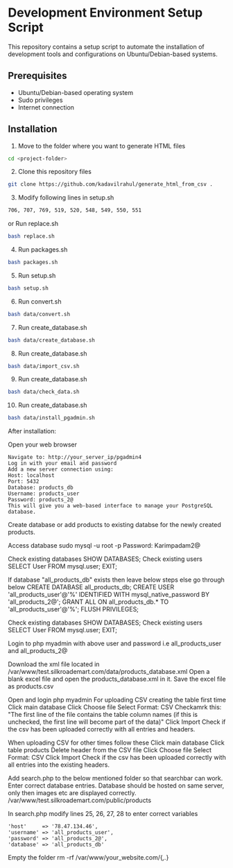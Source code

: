 # Development Environment Setup Script

This repository contains a setup script to automate the installation of development tools and configurations on Ubuntu/Debian-based systems.

## Prerequisites

- Ubuntu/Debian-based operating system
- Sudo privileges
- Internet connection

## Installation

1. Move to the folder where you want to generate HTML files

```bash
cd <project-folder>
```
2. Clone this repository files

```bash
git clone https://github.com/kadavilrahul/generate_html_from_csv .
```
3. Modify following lines in setup.sh
```bash 
706, 707, 769, 519, 520, 548, 549, 550, 551
```
or
Run replace.sh
```bash 
bash replace.sh
```

4. Run packages.sh

```bash 
bash packages.sh
```
5. Run setup.sh

```bash
bash setup.sh
```
6. Run convert.sh

```bash
bash data/convert.sh
```

7. Run create_database.sh

```bash
bash data/create_database.sh
```

8. Run create_database.sh

```bash
bash data/import_csv.sh
```

9. Run create_database.sh

```bash
bash data/check_data.sh
```

10. Run create_database.sh

```bash
bash data/install_pgadmin.sh
```
After installation:

Open your web browser
```
Navigate to: http://your_server_ip/pgadmin4
Log in with your email and password
Add a new server connection using:
Host: localhost
Port: 5432
Database: products_db
Username: products_user
Password: products_2@
This will give you a web-based interface to manage your PostgreSQL database.
```



























Create database or add products to existing databse for the newly created products.

Access database
sudo mysql -u root -p
Password: Karimpadam2@

Check existing databases
SHOW DATABASES;
Check existing users
SELECT User FROM mysql.user;
EXIT;

If database "all_products_db" exists then leave below steps else go through below
CREATE DATABASE all_products_db;
CREATE USER 'all_products_user'@'%' IDENTIFIED WITH mysql_native_password BY 'all_products_2@';
GRANT ALL ON all_products_db.* TO 'all_products_user'@'%';
FLUSH PRIVILEGES;

Check existing databases
SHOW DATABASES;
Check existing users
SELECT User FROM mysql.user;
EXIT;

Login to php myadmin with above user and password i.e all_products_user and all_products_2@

Download the xml file located in /var/www/test.silkroademart.com/data/products_database.xml
Open a blank excel file and open the products_database.xml in it.
Save the excel file as products.csv

Open and login php myadmin
For uploading CSV creating the table first time
Click main database
Click Choose file
Select Format: CSV
Checkamrk this:
"The first line of the file contains the table column names (if this is unchecked, the first line will become part of the data)"
Click Import
Check if the csv has been uploaded correctly with all entries and headers.

When uploading CSV for other times follow these
Click main database
Click table products
Delete header from the CSV file
Click Choose file
Select Format: CSV
Click Import
Check if the csv has been uploaded correctly with all entries into the existing headers.

Add search.php to the below mentioned folder so that searchbar can work.
Enter correct database entries. Database should be hosted on same server, only then images etc are displayed correctly.
/var/www/test.silkroademart.com/public/products

In search.php modify lines 25, 26, 27, 28 to enter correct variables

    'host'     => '78.47.134.46',
    'username' => 'all_products_user',
    'password' => 'all_products_2@',
    'database' => 'all_products_db'


Empty the folder
rm -rf /var/www/your_website.com/{*,.*}
